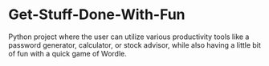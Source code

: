 # Get-Stuff-Done-With-Fun
Python project where the user can utilize various productivity tools like a password generator, calculator, or stock advisor, while also having a little bit of fun with a quick game of Wordle.
